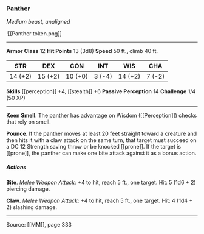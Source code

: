 ### Panther
_Medium beast, unaligned_

![[Panther token.png]]


---

**Armor Class** 12
**Hit Points** 13 (3d8)
**Speed** 50 ft., climb 40 ft.

| STR     | DEX     | CON     | INT     | WIS     | CHA     |
|---------|---------|---------|---------|---------|---------|
| 14 (+2) | 15 (+2) | 10 (+0) | 3 (-4) | 14 (+2) | 7 (-2) |

**Skills** [[perception]] +4, [[stealth]] +6
**Passive Perception** 14
**Challenge** 1/4 (50 XP)

---

**Keen Smell**. The panther has advantage on Wisdom ([[Perception]]) checks that rely on smell.

**Pounce**. If the panther moves at least 20 feet straight toward a creature and then hits it with a claw attack on the same turn, that target must succeed on a DC 12 Strength saving throw or be knocked [[prone]]. If the target is [[prone]], the panther can make one bite attack against it as a bonus action.

##### Actions
**Bite**. _Melee Weapon Attack:_ +4 to hit, reach 5 ft., one target. Hit: 5 (1d6 + 2) piercing damage.

**Claw**. _Melee Weapon Attack:_ +4 to hit, reach 5 ft., one target. Hit: 4 (1d4 + 2) slashing damage.


---

Source: [[MM]], page 333
